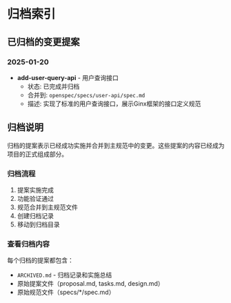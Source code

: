 # 归档索引

## 已归档的变更提案

### 2025-01-20
- **add-user-query-api** - 用户查询接口
  - 状态: 已完成并归档
  - 合并到: `openspec/specs/user-api/spec.md`
  - 描述: 实现了标准的用户查询接口，展示Ginx框架的接口定义规范

## 归档说明

归档的提案表示已经成功实施并合并到主规范中的变更。这些提案的内容已经成为项目的正式组成部分。

### 归档流程
1. 提案实施完成
2. 功能验证通过
3. 规范合并到主规范文件
4. 创建归档记录
5. 移动到归档目录

### 查看归档内容
每个归档的提案都包含：
- `ARCHIVED.md` - 归档记录和实施总结
- 原始提案文件（proposal.md, tasks.md, design.md）
- 原始规范文件（specs/*/spec.md）